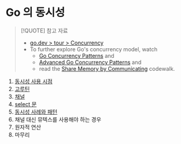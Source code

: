 # Go 의 동시성

> [!QUOTE] 참고 자료
>
> - [go.dev > tour > Concurrency](https://go.dev/tour/concurrency)
> - To further explore Go's concurrency model, watch
>    - [Go Concurrency Patterns](https://www.youtube.com/watch?v=f6kdp27TYZs) and 
>    - [Advanced Go Concurrency Patterns](https://www.youtube.com/watch?v=QDDwwePbDtw) and 
>    - read the [Share Memory by Communicating](https://go.dev/doc/codewalk/sharemem/) codewalk.

1. [동시성 사용 시점](10.1.md)
2. [고루틴](10.2.md)
3. [채널](10.3.md)
4. [select 문](10.4.md)
5. [동시성 사례와 패턴](10.5.md)
6. 채널 대신 뮤텍스를 사용해야 하는 경우
7. 원자적 연산
8. 마무리
